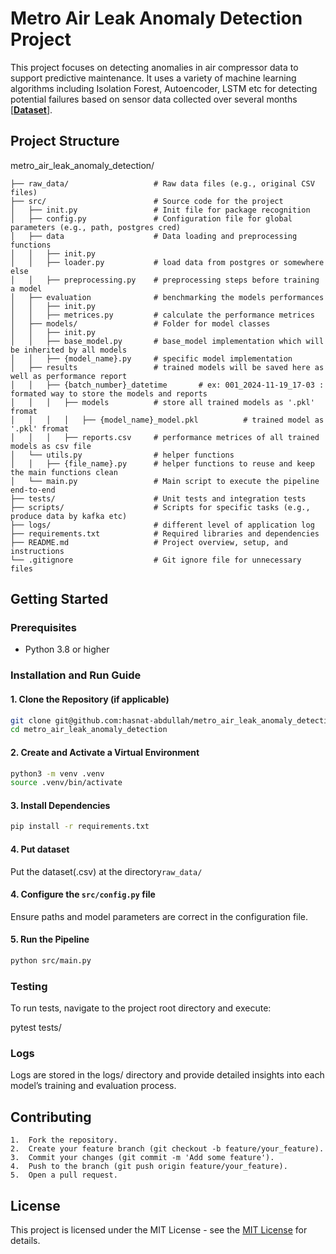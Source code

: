 
# Metro Air Leak Anomaly Detection Project

This project focuses on detecting anomalies in air compressor data to support predictive maintenance. It uses a variety of machine learning algorithms including Isolation Forest, Autoencoder, LSTM etc for detecting potential failures based on sensor data collected over several months [[**Dataset**](https://archive.ics.uci.edu/dataset/791/metropt%2B3%2Bdataset)].

## Project Structure

metro_air_leak_anomaly_detection/
```
├── raw_data/                   # Raw data files (e.g., original CSV files)
├── src/                        # Source code for the project
│   ├── init.py                 # Init file for package recognition
│   ├── config.py               # Configuration file for global parameters (e.g., path, postgres cred)
│   ├── data                    # Data loading and preprocessing functions
│   │   ├── init.py
│   │   ├── loader.py           # load data from postgres or somewhere else
│   │   ├── preprocessing.py    # preprocessing steps before training a model
│   ├── evaluation              # benchmarking the models performances
│   │   ├── init.py
│   │   ├── metrices.py         # calculate the performance metrices
│   ├── models/                 # Folder for model classes
│   │   ├── init.py
│   │   ├── base_model.py       # base_model implementation which will be inherited by all models 
│   │   ├── {model_name}.py     # specific model implementation
│   ├── results                 # trained models will be saved here as well as performance report
│   │   ├── {batch_number}_datetime       # ex: 001_2024-11-19_17-03 : formated way to store the models and reports
│   │   │   ├── models          # store all trained models as '.pkl' fromat
│   │   │   │   ├── {model_name}_model.pkl          # trained model as '.pkl' fromat
│   │   │   ├── reports.csv     # performance metrices of all trained models as csv file
│   └── utils.py                # helper functions
│   │   ├── {file_name}.py      # helper functions to reuse and keep the main functions clean
│   └── main.py                 # Main script to execute the pipeline end-to-end
├── tests/                      # Unit tests and integration tests
├── scripts/                    # Scripts for specific tasks (e.g., produce data by kafka etc)
├── logs/                       # different level of application log
├── requirements.txt            # Required libraries and dependencies
├── README.md                   # Project overview, setup, and instructions
└── .gitignore                  # Git ignore file for unnecessary files
```


## Getting Started

### Prerequisites
- Python 3.8 or higher

### Installation and Run Guide

#### 1. Clone the Repository (if applicable)

```bash
git clone git@github.com:hasnat-abdullah/metro_air_leak_anomaly_detection.git
cd metro_air_leak_anomaly_detection
```

#### 2. Create and Activate a Virtual Environment

```bash
python3 -m venv .venv
source .venv/bin/activate
```

#### 3. Install Dependencies

```bash
pip install -r requirements.txt
```

#### 4. Put dataset

Put the dataset(.csv) at the directory`raw_data/`

#### 4. Configure the `src/config.py` file

Ensure paths and model parameters are correct in the configuration file.

#### 5. Run the Pipeline

```bash
python src/main.py
```


### Testing

To run tests, navigate to the project root directory and execute:

pytest tests/

### Logs

Logs are stored in the logs/ directory and provide detailed insights into each model’s training and evaluation process.

## Contributing

	1.	Fork the repository.
	2.	Create your feature branch (git checkout -b feature/your_feature).
	3.	Commit your changes (git commit -m 'Add some feature').
	4.	Push to the branch (git push origin feature/your_feature).
	5.	Open a pull request.

## License

This project is licensed under the MIT License - see the [MIT License](https://opensource.org/licenses/MIT) for details.
